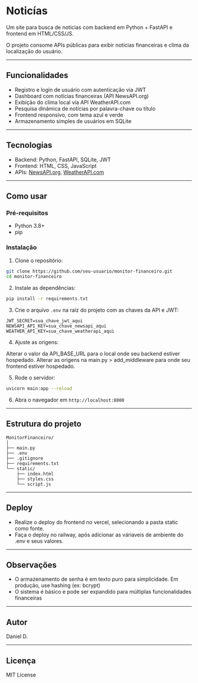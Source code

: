 # Noticías

Um site para busca de notícias com backend em Python + FastAPI e frontend em HTML/CSS/JS. 

O projeto consome APIs públicas para exibir notícias financeiras e clima da localização do usuário.

---

## Funcionalidades

- Registro e login de usuário com autenticação via JWT
- Dashboard com notícias financeiras (API NewsAPI.org)
- Exibição do clima local via API WeatherAPI.com
- Pesquisa dinâmica de notícias por palavra-chave ou título
- Frontend responsivo, com tema azul e verde
- Armazenamento simples de usuários em SQLite

---

## Tecnologias

- Backend: Python, FastAPI, SQLite, JWT
- Frontend: HTML, CSS, JavaScript
- APIs: [NewsAPI.org](https://newsapi.org/), [WeatherAPI.com](https://www.weatherapi.com/)

---

## Como usar

### Pré-requisitos

- Python 3.8+
- pip

### Instalação

1. Clone o repositório:

```bash
git clone https://github.com/seu-usuario/monitor-financeiro.git
cd monitor-financeiro
```

2. Instale as dependências:

```bash
pip install -r requirements.txt
```

3. Crie o arquivo `.env` na raiz do projeto com as chaves da API e JWT:

```env
JWT_SECRET=sua_chave_jwt_aqui
NEWSAPI_API_KEY=sua_chave_newsapi_aqui
WEATHER_API_KEY=sua_chave_weatherapi_aqui
```

4. Ajuste as origens:

Alterar o valor da API_BASE_URL para o local onde seu backend estiver hospedado.
Alterar as origens na main.py > add_middleware para onde seu frontend estiver hospedado.

5. Rode o servidor:

```bash
uvicorn main:app --reload
```

6. Abra o navegador em `http://localhost:8000`

---

## Estrutura do projeto

```
MonitorFinanceiro/
│
├── main.py
├── .env
├── .gitignore
├── requirements.txt
└── static/
    ├── index.html
    ├── styles.css
    └── script.js
```

---

## Deploy

- Realize o deploy do frontend no vercel, selecionando a pasta static como fonte.
- Faça o deploy no railway, após adicionar as váriaveis de ambiente do .env e seus valores.

---

## Observações

- O armazenamento de senha é em texto puro para simplicidade. Em produção, use hashing (ex: bcrypt)
- O sistema é básico e pode ser expandido para múltiplas funcionalidades financeiras

---

## Autor

Daniel D.

---

## Licença

MIT License
